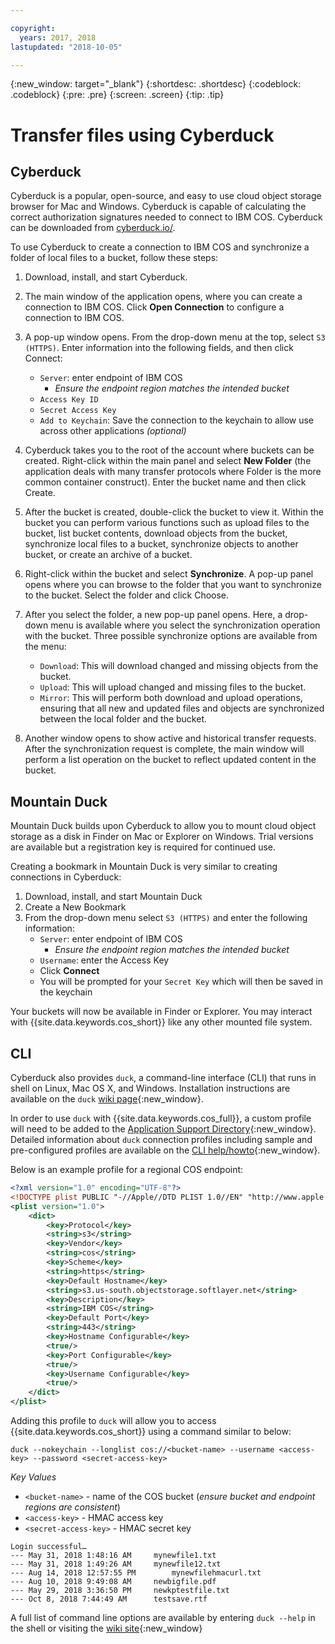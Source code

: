 ```yaml
---

copyright:
  years: 2017, 2018
lastupdated: "2018-10-05"

---
```

{:new_window: target="_blank"}
{:shortdesc: .shortdesc}
{:codeblock: .codeblock}
{:pre: .pre}
{:screen: .screen}
{:tip: .tip}

# Transfer files using Cyberduck

## Cyberduck

Cyberduck is a popular, open-source, and easy to use cloud object storage browser for Mac and Windows.  Cyberduck is capable of calculating the correct authorization signatures needed to connect to IBM COS.  Cyberduck can be downloaded from [cyberduck.io/](https://cyberduck.io/).

To use Cyberduck to create a connection to IBM COS and synchronize a folder of local files to a bucket, follow these steps:

 1. Download, install, and start Cyberduck.
 2. The main window of the application opens, where you can create a connection to IBM COS. Click **Open Connection** to configure a connection to IBM COS.
 3. A pop-up window opens. From the drop-down menu at the top, select `S3 (HTTPS)`. Enter information into the following fields, and then click Connect:

    * `Server`: enter endpoint of IBM COS
        * *Ensure the endpoint region matches the intended bucket*
    * `Access Key ID`
    * `Secret Access Key`
    * `Add to Keychain`: Save the connection to the keychain to allow use across other applications *(optional)*

 4. Cyberduck takes you to the root of the account where buckets can be created. Right-click within the main panel and select **New Folder** (the application deals with many transfer protocols where Folder is the more common container construct). Enter the bucket name and then click Create.
 5. After the bucket is created, double-click the bucket to view it. Within the bucket you can perform various functions such as upload files to the bucket, list bucket contents, download objects from the bucket, synchronize local files to a bucket, synchronize objects to another bucket, or create an archive of a bucket.
 6. Right-click within the bucket and select **Synchronize**. A pop-up panel opens where you can browse to the folder that you want to synchronize to the bucket. Select the folder and click Choose.
 7. After you select the folder, a new pop-up panel opens. Here, a drop-down menu is available where you select the synchronization operation with the bucket. Three possible synchronize options are available from the menu:

    * `Download`: This will download changed and missing objects from the bucket.
    * `Upload`: This will upload changed and missing files to the bucket.
    * `Mirror`: This will perform both download and upload operations, ensuring that all new and updated files and objects are synchronized between the local folder and the bucket.

 8. Another window opens to show active and historical transfer requests. After the synchronization request is complete, the main window will perform a list operation on the bucket to reflect updated content in the bucket.

## Mountain Duck

Mountain Duck builds upon Cyberduck to allow you to mount cloud object storage as a disk in Finder on Mac or Explorer on Windows.  Trial versions are available but a registration key is required for continued use.

Creating a bookmark in Mountain Duck is very similar to creating connections in Cyberduck:

1. Download, install, and start Mountain Duck
2. Create a New Bookmark
3. From the drop-down menu select `S3 (HTTPS)` and enter the following information:
    * `Server`: enter endpoint of IBM COS 
        * *Ensure the endpoint region matches the intended bucket*
    * `Username`: enter the Access Key
    * Click **Connect**
    * You will be prompted for your `Secret Key` which will then be saved in the keychain

Your buckets will now be available in Finder or Explorer.  You may interact with {{site.data.keywords.cos_short}} like any other mounted file system.

## CLI

Cyberduck also provides `duck`, a command-line interface (CLI) that runs in shell on Linux, Mac OS X, and Windows.  Installation instructions are available on the `duck` [wiki page](https://trac.cyberduck.io/wiki/help/en/howto/cli#Installation){:new_window}.

In order to use `duck` with {{site.data.keywords.cos_full}}, a custom profile will need to be added to the [Application Support Directory](https://trac.cyberduck.io/wiki/help/en/howto/cli#Profiles){:new_window}.  Detailed information about `duck` connection profiles including sample and pre-configured profiles are available on the [CLI help/howto](https://trac.cyberduck.io/wiki/help/en/howto/profiles){:new_window}.

Below is an example profile for a regional COS endpoint:

```xml
<?xml version="1.0" encoding="UTF-8"?>
<!DOCTYPE plist PUBLIC "-//Apple//DTD PLIST 1.0//EN" "http://www.apple.com/DTDs/PropertyList-1.0.dtd">
<plist version="1.0">
    <dict>
        <key>Protocol</key>
        <string>s3</string>
        <key>Vendor</key>
        <string>cos</string>
        <key>Scheme</key>
        <string>https</string>
	    <key>Default Hostname</key>
	    <string>s3.us-south.objectstorage.softlayer.net</string>
        <key>Description</key>
        <string>IBM COS</string>
        <key>Default Port</key>
        <string>443</string>
        <key>Hostname Configurable</key>
        <true/>
        <key>Port Configurable</key>
        <true/>
        <key>Username Configurable</key>
        <true/>
    </dict>
</plist>
```

Adding this profile to `duck` will allow you to access {{site.data.keywords.cos_short}} using a command similar to below:

```
duck --nokeychain --longlist cos://<bucket-name> --username <access-key> --password <secret-access-key>
```

*Key Values*
* `<bucket-name>` - name of the COS bucket (*ensure bucket and endpoint regions are consistent*)
* `<access-key>` - HMAC access key
* `<secret-access-key>` - HMAC secret key

```
Login successful…
---	May 31, 2018 1:48:16 AM		mynewfile1.txt
---	May 31, 2018 1:49:26 AM		mynewfile12.txt
---	Aug 14, 2018 12:57:55 PM        mynewfilehmacurl.txt
---	Aug 10, 2018 9:49:08 AM		newbigfile.pdf
---	May 29, 2018 3:36:50 PM		newkptestfile.txt
---	Oct 8, 2018 7:44:49 AM		testsave.rtf
```

A full list of command line options are available by entering `duck --help` in the shell or visiting the [wiki site](https://trac.cyberduck.io/wiki/help/en/howto/cli#Usage){:new_window}